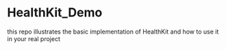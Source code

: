 # HealthKit_Demo
 this repo illustrates the basic implementation of HealthKit and how to use it in your real project 
